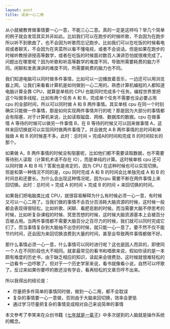 ```yaml
---
layout: post
title: 谈谈一心二用
---
```


从小就被教育做事情要一心一意，不能三心二意。真的一定是这样吗？举几个简单的例子就会发现其实并非如此。比如我们可以在跑步的时候听歌，不会因为在跑步所以听不到歌曲了，也不会因为听歌而忘记跑步。比如我们可以在吃饭的时候看电视或者聊天，不会因为在夹菜所以看不懂电视，或者不会说话。但是如果在跑步的时候听教授讲授高等数学，或者在吃饭的时候面对数百人演讲恐怕就很难完成了。问题出在哪里呢？因为听歌和听高等数学的难度不同，导致所需要耗费的脑力不同。闲聊和发表演讲的难度不同，所需要耗费的脑力也不同。

我们知道电脑可以同时做多件事情，比如可以一边播放着音乐，一边还可以用浏览器上网。让我们来看看计算机是如何做到一心二用的。熟悉计算机编程的人都知道电脑计算全靠 CPU，就算是单核的 CPU 也能同时完成多个任务。编程世界里把这个叫做多线程，比如有两个任务 A 和 B，完成单个任务不需要也没必要占用 cpu 的全部时间，所以可以同时做 A 和 B 两件事情。其实单核 cpu 在同一个时刻确实只能做一件事情，那是如何实现两件事情并行的呢？那是因为大部分的事情都会有阻塞，对于计算机来说，比如读取磁盘、网络、数据库的数据。cpu 在做事情 A 等待的时候可以做另一件事情 B，在 B 等待的时候又可以回来做事情 A，这样来回切换就可以实现同时做两件事情了。并且做完 A B 两件事情的总时间和单独做 A 和 B 的时候差不多。此时：总时间 = 完成A的时间和完成 B 的时间较长的那个。

如果做 A，B 两件事情的时候没有阻塞呢，比如他们都不需要读取数据，也不需要等待别人读取（计算机术语不存在 IO），而是单纯的计算。这时候单核 cpu 还可以同时做 A 和 B 吗？答案也是肯定的，因为 CPU 在这种时候也可以实现切换。但是和第一种情况不同的是，cpu 同时完成 A 和 B 的时间会比单独完成 A 和 B 的时间总和还要长。为什么会出现这种情况呢，因为cpu 需要不断在两件事情上来回切换。此时：总时间 = 完成 A 的时间 + 完成 B 的时间 + 来回切换的时间。

如果我们把电脑类比成 CPU，就很容易解释为什么有时候必须一心一意，有时候又可以一心二用了。当我们做的事情不会百分百消耗大脑资源的时候，这时候一般都会表现得很轻松，比如听歌、闲聊、看肥皂剧的时候。而当需要大脑不停思考的时候，比如听复杂课程的时候、冥思苦想的时候，这时候大脑资源基本上会被百分百被占用。当两件事情都不需要大脑百分之百尽力的时候，我们就可以同时完成它们了。而当事情复杂到大脑抽不出空的时候，就只能一心一意了。要不然不仅不能节约时间，还会因为来回切换浪费到大量的时间，甚至会导致两件事情都做不好。

那什么事情必须一心一意，什么事情可以同时进行呢？这也是因人而异的，即使同一个人在不同阶段也大不相同。就拿最常见的看书和唱歌来说，假如你读的是一本颇有难度的历史书，由于缺乏相应的知识，读起来会很费劲，这时候就很难轻松的一边看书一边哼歌了。但对于一个历史学家来说，看书就像看小说，自然可以哼歌了。反过来如果你要哼的歌还没有学会，看再轻松的文章页哼不出来。

所以我得出的结论是：

* 尽量把多件简单的事情同时做，做到一心二用，都不会耽误
* 复杂的事情要一心一意做，否则由于大脑来回切换，效率会更低
* 通过学习尽量把复杂的事情变成相对自己来说简单的事情

本文参考了李笑来在众创书籍《[七年就是一辈子](http://zhibimo.com/books/xiaolai/reborn-every-7-years)》中多次提到的人脑就是操作系统的概念。
